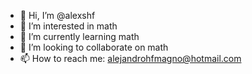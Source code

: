 - 👋 Hi, I’m @alexshf
- 👀 I’m interested in math
- 🌱 I’m currently learning math
- 💞️ I’m looking to collaborate on math
- 📫 How to reach me: alejandrohfmagno@hotmail.com

<!---
alexshf/alexshf is a ✨ special ✨ repository because its `README.md` (this file) appears on your GitHub profile.
You can click the Preview link to take a look at your changes.
--->
